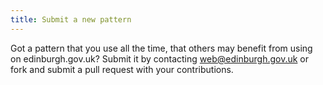 ```yaml
---
title: Submit a new pattern
---
```


Got a pattern that you use all the time, that others may benefit from using on edinburgh.gov.uk? Submit it by contacting [web@edinburgh.gov.uk](mailto:web@edinburgh.gov.uk) or fork and submit a pull request with your contributions.
